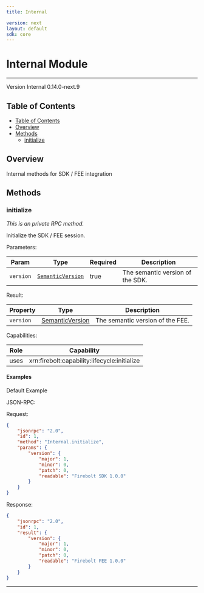```yaml
---
title: Internal

version: next
layout: default
sdk: core
---
```


# Internal Module
---
Version Internal 0.14.0-next.9

## Table of Contents
   - [Table of Contents](#table-of-contents)
   - [Overview](#overview)
   - [Methods](#methods)
     - [initialize](#initialize)




## Overview
 Internal methods for SDK / FEE integration

## Methods

### initialize

*This is an private RPC method.*

Initialize the SDK / FEE session.

Parameters:

| Param                  | Type                 | Required                 | Description                 |
| ---------------------- | -------------------- | ------------------------ | ----------------------- |
| `version` | [`SemanticVersion`](../Types/schemas/#SemanticVersion) | true | The semantic version of the SDK.  |


Result:

| Property | Type | Description |
|----------|------|-------------|
| `version` | [SemanticVersion](../Types/schemas/#SemanticVersion) | The semantic version of the FEE. | 


Capabilities:

| Role                  | Capability                 |
| --------------------- | -------------------------- |
| uses | xrn:firebolt:capability:lifecycle:initialize |


#### Examples


Default Example

JSON-RPC:

Request:

```json
{
	"jsonrpc": "2.0",
	"id": 1,
	"method": "Internal.initialize",
	"params": {
		"version": {
			"major": 1,
			"minor": 0,
			"patch": 0,
			"readable": "Firebolt SDK 1.0.0"
		}
	}
}
```

Response:

```json
{
	"jsonrpc": "2.0",
	"id": 1,
	"result": {
		"version": {
			"major": 1,
			"minor": 0,
			"patch": 0,
			"readable": "Firebolt FEE 1.0.0"
		}
	}
}
```



---




